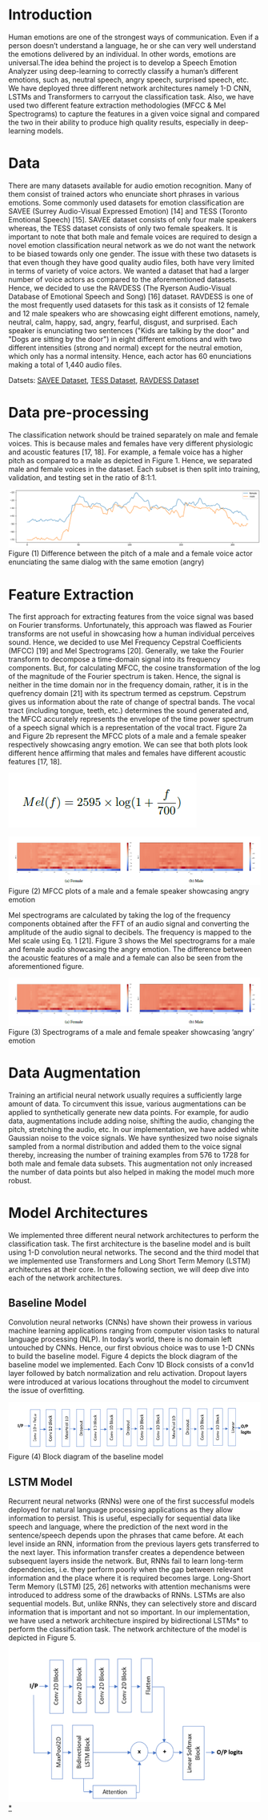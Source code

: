 # Introduction
Human emotions are one of the strongest ways of communication.  Even if a person doesn’t understand a language, he or she can very well understand the emotions delivered by an individual.  In other words, emotions are universal.The idea behind the project is to develop a Speech Emotion Analyzer using deep-learning to correctly classify a human’s different emotions, such as, neutral speech, angry speech, surprised speech, etc. We have deployed three different network architectures namely 1-D CNN, LSTMs and Transformers to carryout the classification task. Also, we have used two different feature extraction methodologies (MFCC &amp; Mel Spectrograms) to capture the features in a given voice signal and compared the two in their ability to produce high quality results, especially in deep-learning models.

# Data
There are many datasets available for audio emotion recognition. Many of them consist of trained actors who enunciate short phrases in various emotions. Some commonly used datasets for emotion classification are SAVEE (Surrey Audio-Visual Expressed Emotion) [14] and TESS (Toronto Emotional Speech) [15]. SAVEE dataset consists of only four male speakers whereas, the TESS dataset consists of only two female speakers. It is important to note that both male and female voices are required to design a novel emotion classification neural network as we do not want the network to be biased towards only one gender. The issue with these two datasets is that even though they have good quality audio files, both have very limited in terms of variety of voice actors. We wanted a dataset that had a larger number of voice actors as compared to the aforementioned datasets. Hence, we decided to use the RAVDESS (The Ryerson Audio-Visual Database of Emotional Speech and Song) [16] dataset. RAVDESS is one of the most frequently used datasets for this task as it consists of 12 female and 12 male speakers who are showcasing eight different emotions, namely, neutral, calm, happy, sad, angry, fearful, disgust, and surprised. Each speaker is enunciating two sentences ("Kids are talking by the door" and "Dogs are sitting by the door") in eight different emotions and with two different intensities (strong and normal) except for the neutral emotion, which only has a normal intensity. Hence, each actor has 60 enunciations making a total of 1,440 audio files.

Datsets:  [SAVEE Dataset](https://www.kaggle.com/barelydedicated/savee-database), [TESS Dataset](https://www.kaggle.com/ejlok1/toronto-emotional-speech-set-tess), [RAVDESS Dataset](https://www.kaggle.com/uwrfkaggler/ravdess-emotional-speech-audio)

# Data pre-processing
The classification network should be trained separately on male and female voices. This is because males and females have very different physiologic and acoustic features [17, 18]. For example, a female voice has a higher pitch as compared to a male as depicted in Figure 1. Hence, we separated male and female voices in the dataset. Each subset is then split into training, validation, and testing set in the ratio of 8:1:1.

![Figure 1](https://github.com/vaibhavsundharam/Speech-Emotion-Analysis/blob/main/Images/Figure_1.png?raw=true)
Figure (1) Difference between the pitch of a male and a female voice actor enunciating the same dialog with the same emotion (angry)

# Feature Extraction
The first approach for extracting features from the voice signal was based on Fourier transforms. Unfortunately, this approach was flawed as Fourier transforms are not useful in showcasing how a human individual perceives sound. Hence, we decided to use Mel Frequency Cepstral Coefficients (MFCC) [19] and Mel Spectrograms [20]. Generally, we take the Fourier transform to decompose a time-domain signal into its frequency components. But, for calculating MFCC, the cosine transformation of the log of the magnitude of the Fourier spectrum is taken. Hence, the signal is neither in the time domain nor in the frequency domain, rather, it is in the quefrency domain [21] with its spectrum
termed as cepstrum. Cepstrum gives us information about the rate of change of spectral bands. The vocal tract (including tongue, teeth, etc.) determines the sound generated and, the MFCC accurately represents the envelope of the time power spectrum of a speech signal which is a representation of the vocal tract. Figure 2a and Figure 2b represent the MFCC plots of a male and a female speaker respectively showcasing angry emotion. We can see that both plots look different hence affirming that males and females have different acoustic features [17, 18].

![Eq 1](https://github.com/vaibhavsundharam/Speech-Emotion-Analysis/blob/main/Images/Eq_1.png?raw=true)


![Figure 2](https://github.com/vaibhavsundharam/Speech-Emotion-Analysis/blob/main/Images/Figure_2.png?raw=true)
Figure (2) MFCC plots of a male and a female speaker showcasing angry emotion

Mel spectrograms are calculated by taking the log of the frequency components obtained after the FFT of an audio signal and converting the amplitude of the audio signal to decibels. The frequency is mapped to the Mel scale using Eq. 1 [21]. Figure 3 shows the Mel spectrograms for a male and female audio showcasing the angry emotion. The difference between the acoustic features of a male and a female can also be seen from the aforementioned figure.

![Figure 3](https://github.com/vaibhavsundharam/Speech-Emotion-Analysis/blob/main/Images/Figure_2.png?raw=true)
Figure (3) Spectrograms of a male and female speaker showcasing ’angry’ emotion

# Data Augmentation
Training an artificial neural network usually requires a sufficiently large amount of data. To circumvent this issue, various augmentations can be applied to synthetically generate new data points. For example, for audio data, augmentations include adding noise, shifting the audio, changing the pitch, stretching the audio, etc. In our implementation, we have added white Gaussian noise to the voice signals. We have synthesized two noise signals sampled from a normal distribution and added them
to the voice signal thereby, increasing the number of training examples from 576 to 1728 for both male and female data subsets. This augmentation not only increased the number of data points but also helped in making the model much more robust.

# Model Architectures
We implemented three different neural network architectures to perform the classification task. The first architecture is the baseline model and is built using 1-D convolution neural networks. The second and the third model that we implemented use Transformers and Long Short Term Memory (LSTM) architectures at their core. In the following section, we will deep dive into each of the network architectures.

## Baseline Model 
Convolution neural networks (CNNs) have shown their prowess in various machine learning applications ranging from computer vision tasks to natural language processing (NLP). In today’s world, there is no domain left untouched by CNNs. Hence, our first obvious choice was to use 1-D CNNs to build the baseline model. Figure 4 depicts the block diagram of the baseline model we implemented. Each Conv 1D Block consists of a conv1d layer followed by batch normalization and relu activation. Dropout layers were introduced at various locations throughout the model to circumvent the issue of overfitting.

![Figure 4](https://github.com/vaibhavsundharam/Speech-Emotion-Analysis/blob/main/Images/Figure_4.png?raw=true)
Figure (4) Block diagram of the baseline model

## LSTM Model
Recurrent neural networks (RNNs) were one of the first successful models deployed for natural language processing applications as they allow information to persist. This is useful, especially for sequential data like speech and language, where the prediction of the next word in the sentence/speech depends upon the phrases that came before. At each level inside an RNN, information from the previous layers gets transferred to the next layer. This information transfer creates a dependence between subsequent layers inside the network. But, RNNs fail to learn long-term dependencies, i.e. they perform poorly when the gap between relevant information and the place where it is required
becomes large. Long-Short Term Memory (LSTM) [25, 26] networks with attention mechanisms were introduced to address some of the drawbacks of RNNs. LSTMs are also sequential models. But, unlike RNNs, they can selectively store and discard information that is important and not so important. In our implementation, we have used a network architecture inspired by bidirectional LSTMs* to perform the classification task. The network architecture of the model is depicted in Figure 5.
![Figure 5](https://github.com/vaibhavsundharam/Speech-Emotion-Analysis/blob/main/Images/Figure_5.png?raw=true)
[*](https://github.com/Data-Science-kosta/Speech-Emotion-Classification-with-PyTorch)
